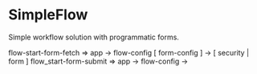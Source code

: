 # SimpleFlow
Simple workflow solution with programmatic forms.

flow-start-form-fetch => app -> flow-config [ form-config ] -> [ security | form ]
flow_start-form-submit => app -> flow-config ->